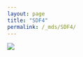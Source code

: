 ```yaml
---
layout: page
title: "SDF4"
permalink: /_mds/SDF4/
---
```


![](../../algns0/5HSAA095446_aln_report.png?raw=true)